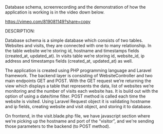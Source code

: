 Database schema, screenrecording and the demonstration of how the application is working is in the video down below.

https://vimeo.com/819081149?share=copy

DESCRIPTION:

Database schema is a simple database which consists of two tables. Websites and visits, they are connected with one to many relationship. In the table website we’re storing id, hostname and timestamps fields (created_at, updated_at). In visits table we’re storing id, website_id, ip address and timestamps fields (created_at, updated_at) as well.

The application is created using PHP programming language and Laravel framework. The backend layer is consisting of WebsiteController and two main endpoints GET and POST.
With the GET request we’re returning the view which displays a table that represents the data, list of websites we’re monitoring and the number of visits each website has. It is build out with the option of using a date/time filter.
POST method is called each time the website is visited. Using Laravel Request object it is validating hostname and ip fields, creating website and visit object, and storing it to database.

On frontend, in the visit.blade.php file, we have javascript section where we’re picking up the hostname and port of the “visitor”, and we're sending those parameters to the backend (to POST method).
